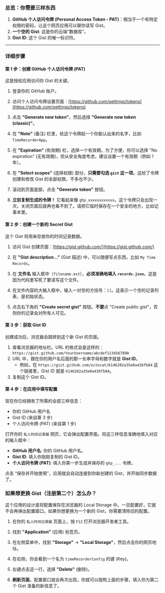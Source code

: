 
### 总览：你需要三样东西

1.  **GitHub 个人访问令牌 (Personal Access Token - PAT)**：相当于一个有特定权限的密码，让这个网页应用可以替你读写 Gist。
2.  **一个空的 Gist**: 这是你的云端“数据库”。
3.  **Gist ID**: 这个 Gist 的唯一标识符。

---

### 详细步骤

#### 第 1 步：创建 GitHub 个人访问令牌 (PAT)

这是授权应用访问你 Gist 的关键。

1.  登录你的 GitHub 账户。
2.  访问个人访问令牌设置页面：[https://github.com/settings/tokens](https://github.com/settings/tokens)
3.  点击 **"Generate new token"**，然后选择 **"Generate new token (classic)"**。
4.  在 **"Note"** (备注) 栏里，给这个令牌起一个你能认出来的名字，比如 `TimeRecorderApp`。
5.  在 **"Expiration"** (有效期) 栏，选择一个有效期。为了方便，你可以选择 "No expiration" (无有效期)，但从安全角度考虑，建议设置一个有效期（例如 1 年）。
6.  在 **"Select scopes"** (选择权限) 部分，**只需要勾选 `gist` 这一项**。这给了令牌创建和修改 Gist 的全部权限，不多也不少。
    
7.  滚动到页面底部，点击 **"Generate token"** 按钮。
8.  **立刻复制生成的令牌！** 它看起来像 `ghp_xxxxxxxxxxxx`。这个令牌只会出现一次，关闭页面后就再也看不到了。请把它临时保存在一个安全的地方，比如记事本里。

#### 第 2 步：创建一个新的 Secret Gist

这个 Gist 将用来存放你的时间记录数据。

1.  访问 Gist 创建页面：[https://gist.github.com/](https://gist.github.com/)
2.  在 **"Gist description..."** (Gist 描述) 中，可以随便写点东西，比如 `My Time Records`。
3.  在 **文件名** 输入框中（`filename.ext`），**必须准确地填入 `records.json`**。这是因为代码里写死了要读写这个文件。
4.  在文件内容的大输入框中，输入一对空的方括号：`[]`。这表示一个空的记录列表，是初始状态。
    
5.  点击右下角的 **"Create secret gist"** 按钮。**不要**点 "Create public gist"，否则你的记录会对所有人可见。

#### 第 3 步：获取 Gist ID

创建成功后，浏览器会跳转到这个新 Gist 的页面。

1.  查看浏览器的地址栏。URL 的格式会是这样的：`https://gist.github.com/YourUsername/abcdef1234567890`
2.  URL 中，跟在你的用户名后面的那一长串字母和数字就是 **Gist ID**。
    *   例如，在 `https://gist.github.com/octocat/6146202a35e0a436fb84` 这个链接里，Gist ID 就是 `6146202a35e0a436fb84`。
3.  复制这个 Gist ID。

#### 第 4 步：在应用中填写配置

现在你已经拥有了所需的全部三样信息：
*   你的 GitHub 用户名
*   Gist ID (来自第 3 步)
*   个人访问令牌 (PAT) (来自第 1 步)

打开你的 `私人时间记录器` 网页，它会弹出配置界面。将这三样信息准确地填入对应的输入框中：

*   **GitHub 用户名**: 你的 GitHub 用户名。
*   **Gist ID**: 填入你刚刚复制的 Gist ID。
*   **个人访问令牌 (PAT)**: 填入你第一步生成并保存的 `ghp_...` 令牌。

点击 “保存并开始使用”，应用就会自动连接到你新创建的 Gist，并开始同步数据了。

### 如果想更换 Gist（注册第二个）怎么办？

这个应用的设计是将配置保存在浏览器的 Local Storage 中。一旦配置好，它就不会再弹出配置窗口。如果你想更换为一个新的 Gist，你需要清除旧的配置。

1.  在你的 `私人时间记录器` 页面上，按 `F12` 打开浏览器开发者工具。
2.  找到 **"Application"** (应用) 标签页。
3.  在左侧菜单中，找到 **"Storage"** -> **"Local Storage"**，然后点击你的网页地址。
4.  在右侧，你会看到一个名为 `timeRecorderConfig` 的键 (Key)。
5.  右键点击这一行，选择 **"Delete"** (删除)。
    
6.  **刷新页面**。配置窗口就会再次出现，你就可以按照上面的步骤，填入你为第二个 Gist 准备的新信息了。